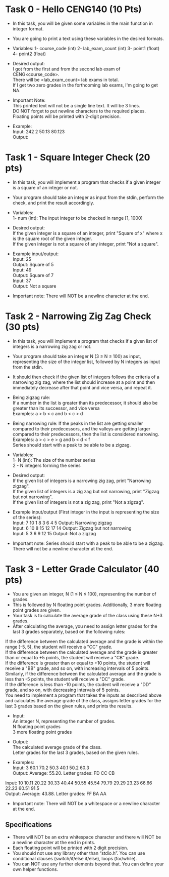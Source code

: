 # Task 0 - Hello CENG140 (10 Pts)
* In this task, you will be given some variables in the main function in integer format.
* You are going to print a text using these variables in the desired formats.

* Variables:
1- course_code (int)
2- lab_exam_count (int)
3- point1 (float)
4- point2 (float)

* Desired output:</br>
I got <point1> from the first and <point2> from the second lab exam of CENG<course_code>.</br>
There will be <lab_exam_count> lab exams in total.</br>
If I get two zero grades in the forthcoming lab exams, I'm going to get NA.</br>

* Important Note: </br>
This printed text will not be a single line text. It will be 3 lines. </br>
DO NOT forget to put newline characters to the required places. </br>
Floating points will be printed with 2-digit precision.</br>

* Example:</br>
Input: 242 2 50.13 80.123</br>
Output: </br>

# Task 1 - Square Integer Check (20 pts)
* In this task, you will implement a program that checks if a given integer is a square of an integer or not. 
* Your program should take an integer as input from the stdin, perform the check, and print the result accordingly.

* Variables:</br>
1- num (int): The input integer to be checked in range [1, 1000]</br>

* Desired output:</br>
If the given integer is a square of an integer, print "Square of x" where x is the square root of the given integer. </br>
If the given integer is not a square of any integer, print "Not a square".</br>

* Example input/output:</br>
Input: 25 </br>
Output: Square of 5</br>
Input: 49 </br>
Output: Square of 7</br>
Input: 37</br>
Output: Not a square</br>

* Important note: There will NOT be a newline character at the end.

# Task 2 - Narrowing Zig Zag Check (30 pts)
* In this task, you will implement a program that checks if a given list of integers is a narrowing zig zag or not. 
* Your program should take an integer N (3 ≤ N ≤ 100) as input, representing the size of the integer list, followed by N integers as input from the stdin. 
* It should then check if the given list of integers follows the criteria of a narrowing zig zag, where the list should increase at a point and then immediately decrease after that point and vice versa, and repeat it.

* Being zigzag rule:</br>
If a number in the list is greater than its predecessor, it should also be greater than its successor, and vice versa</br>
Examples: a > b < c and b < c > d</br>

* Being narrowing rule:
If the peaks in the list are getting smaller compared to their predecessors, and the valleys are getting larger compared to their predecessors, then the list is considered narrowing.</br>
Examples: a > c > e > g and b < d < f</br>
Series should start with a peak to be able to be a zigzag.</br>

* Variables:</br>
1- N (int): The size of the number series</br>
2 - N integers forming the series</br>

* Desired output:</br>
If the given list of integers is a narrowing zig zag, print "Narrowing zigzag". </br>
If the given list of integers is a zig zag but not narrowing, print "Zigzag but not narrowing". </br>
If the given list of integers is not a zig zag, print "Not a zigzag".</br>

* Example input/output (First integer in the input is representing the size of the series): </br>
Input: 7 10 1 8 3 6 4 5 Output: Narrowing zigzag</br>
Input: 6 10 8 15 12 17 14 Output: Zigzag but not narrowing</br>
Input: 5 3 6 9 12 15 Output: Not a zigzag</br>

* Important note: Series should start with a peak to be able to be a zigzag. There will not be a newline character at the end.

# Task 3 - Letter Grade Calculator (40 pts)
* You are given an integer, N (1 ≤ N ≤ 100), representing the number of grades. 
* This is followed by N floating point grades. Additionally, 3 more floating point grades are given. 
* Your task is to calculate the average grade of the class using these N+3 grades.
* After calculating the average, you need to assign letter grades for the last 3 grades separately, based on the following rules:</br>

If the difference between the calculated average and the grade is within the range [-5, 5), the student will receive a "CC" grade.</br>
If the difference between the calculated average and the grade is greater than or equal to +5 points, the student will receive a "CB" grade.</br> 
If the difference is greater than or equal to +10 points, the student will receive a "BB" grade, and so on, with increasing intervals of 5 points. </br>
Similarly, if the difference between the calculated average and the grade is less than -5 points, the student will receive a "DC" grade.</br> 
If the difference is less than -10 points, the student will receive a "DD" grade, and so on, with decreasing intervals of 5 points.</br>
You need to implement a program that takes the inputs as described above and calculates the average grade of the class, assigns letter grades for the last 3 grades based on the given rules, and prints the results.

* Input:</br>
An integer N, representing the number of grades.</br>
N floating point grades</br>
3 more floating point grades</br>
* Output:</br>
The calculated average grade of the class.</br>
Letter grades for the last 3 grades, based on the given rules.</br>

* Examples:</br>
Input: 3 60.1 70.2 50.3 40.1 50.2 60.3</br>
Output: Average: 55.20. Letter grades: FD CC CB</br>

Input: 10 10.11 20.22 30.33 40.44 50.55 45.54 79.79 29.29 23.23 66.66 22.23 60.51 91.5</br>
Output: Average: 43.88. Letter grades: FF BA AA</br>

* Important note: There will NOT be a whitespace or a newline character at the end.

## Specifications
* There will NOT be an extra whitespace character  and there will NOT be a newline character at the end in prints.
* Each floating point will be printed with 2 digit precision.
* You should not use any library other than “stdio.h”. You can use conditional clauses (switch/if/else if/else), loops (for/while). 
* You can NOT use any further elements beyond that. You can define your own helper functions.



